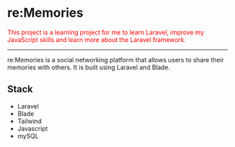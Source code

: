 # re:Memories

<span style="color:red">
This project is a learning project for me to learn Laravel, improve my JavaScript skills and learn more about the Laravel framework.
</span>

---

re:Memories is a social networking platform that allows users to share their memories with others. It is built using Laravel and Blade.

## Stack

-   Laravel
-   Blade
-   Tailwind
-   Javascript
-   mySQL

